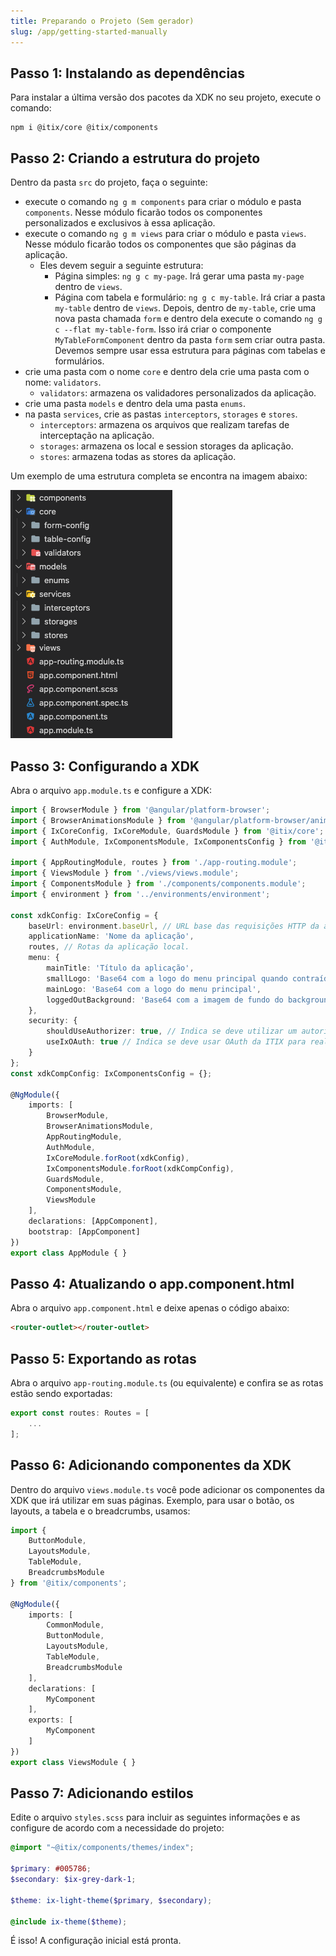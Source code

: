 ```yaml
---
title: Preparando o Projeto (Sem gerador)
slug: /app/getting-started-manually
---
```


## Passo 1: Instalando as dependências

Para instalar a última versão dos pacotes da XDK no seu projeto, execute o comando:

``` shell
npm i @itix/core @itix/components
```

## Passo 2: Criando a estrutura do projeto

Dentro da pasta `src` do projeto, faça o seguinte:

* execute o comando `ng g m components` para criar o módulo e pasta `components`. Nesse módulo ficarão todos os componentes personalizados e exclusivos à essa aplicação.
* execute o comando `ng g m views` para criar o módulo e pasta `views`. Nesse módulo ficarão todos os componentes que são páginas da aplicação.
  + Eles devem seguir a seguinte estrutura:
    - Página simples: `ng g c my-page`. Irá gerar uma pasta `my-page` dentro de `views`.
    - Página com tabela e formulário: `ng g c my-table`. Irá criar a pasta `my-table` dentro de `views`. Depois, dentro de `my-table`, crie uma nova pasta chamada `form` e dentro dela execute o comando `ng g c --flat my-table-form`. Isso irá criar o componente `MyTableFormComponent` dentro da pasta `form` sem criar outra pasta. Devemos sempre usar essa estrutura para páginas com tabelas e formulários.
* crie uma pasta com o nome `core` e dentro dela crie uma pasta com o nome: `validators`.
  + `validators`: armazena os validadores personalizados da aplicação.
* crie uma pasta `models` e dentro dela uma pasta `enums`.
* na pasta `services`, crie as pastas `interceptors`,  `storages` e `stores`.
  + `interceptors`: armazena os arquivos que realizam tarefas de interceptação na aplicação.
  + `storages`: armazena os local e session storages da aplicação.
  + `stores`: armazena todas as stores da aplicação.

Um exemplo de uma estrutura completa se encontra na imagem abaixo:

![Estrutura de pastas](/img/folder_structure.png)

## Passo 3: Configurando a XDK

Abra o arquivo `app.module.ts` e configure a XDK:

```ts title="/src/app/app.module.ts" showLineNumbers
import { BrowserModule } from '@angular/platform-browser';
import { BrowserAnimationsModule } from '@angular/platform-browser/animations';
import { IxCoreConfig, IxCoreModule, GuardsModule } from '@itix/core';
import { AuthModule, IxComponentsModule, IxComponentsConfig } from '@itix/components';

import { AppRoutingModule, routes } from './app-routing.module';
import { ViewsModule } from './views/views.module';
import { ComponentsModule } from './components/components.module';
import { environment } from '../environments/environment';

const xdkConfig: IxCoreConfig = {
    baseUrl: environment.baseUrl, // URL base das requisições HTTP da aplicação cliente.
    applicationName: 'Nome da aplicação',
    routes, // Rotas da aplicação local.
    menu: {
        mainTitle: 'Título da aplicação',
        smallLogo: 'Base64 com a logo do menu principal quando contraído.',
        mainLogo: 'Base64 com a logo do menu principal',
        loggedOutBackground: 'Base64 com a imagem de fundo do background da tela de logout.'
    },
    security: {
        shouldUseAuthorizer: true, // Indica se deve utilizar um autorizador para fazer a autenticação.
        useIxOAuth: true // Indica se deve usar OAuth da ITIX para realizar a autenticação das requisições.
    }
};
const xdkCompConfig: IxComponentsConfig = {};

@NgModule({
    imports: [
        BrowserModule,
        BrowserAnimationsModule,
        AppRoutingModule,
        AuthModule,
        IxCoreModule.forRoot(xdkConfig),
        IxComponentsModule.forRoot(xdkCompConfig),
        GuardsModule,
        ComponentsModule,
        ViewsModule
    ],
    declarations: [AppComponent],
    bootstrap: [AppComponent]
})
export class AppModule { }

```

## Passo 4: Atualizando o app.component.html

Abra o arquivo `app.component.html` e deixe apenas o código abaixo:

``` html
<router-outlet></router-outlet>
```

## Passo 5: Exportando as rotas

Abra o arquivo `app-routing.module.ts` (ou equivalente) e confira se as rotas estão sendo exportadas:

``` ts
export const routes: Routes = [ 
    ...
];
```

## Passo 6: Adicionando componentes da XDK

Dentro do arquivo `views.module.ts` você pode adicionar os componentes da XDK que irá utilizar em suas páginas. Exemplo, para usar o botão, os layouts, a tabela e o breadcrumbs, usamos:

``` ts
import {
    ButtonModule,
    LayoutsModule,
    TableModule,
    BreadcrumbsModule
} from '@itix/components';

@NgModule({
    imports: [
        CommonModule,
        ButtonModule,
        LayoutsModule,
        TableModule,
        BreadcrumbsModule
    ],
    declarations: [
        MyComponent
    ],
    exports: [
        MyComponent
    ]
})
export class ViewsModule { }
```

## Passo 7: Adicionando estilos

Edite o arquivo `styles.scss` para incluir as seguintes informações e as configure de acordo com a necessidade do projeto:

```scss
@import "~@itix/components/themes/index";

$primary: #005786;
$secondary: $ix-grey-dark-1;

$theme: ix-light-theme($primary, $secondary);

@include ix-theme($theme);
```

É isso! A configuração inicial está pronta.
